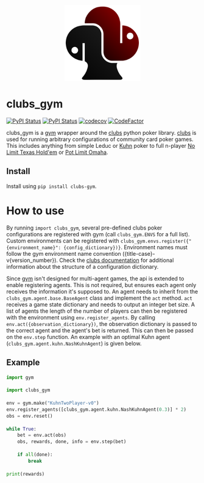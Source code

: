 <div align="center">

<img src="./clubs_gym/resources/images/black_red_logo.svg" alt="Logo" width=200px>

</div>

# clubs_gym

[![PyPI Status](https://badge.fury.io/py/clubs_gym.svg)](https://badge.fury.io/py/clubs_gym)
[![PyPI Status](https://pepy.tech/badge/clubs_gym)](https://pepy.tech/project/clubs_gym)
[![codecov](https://codecov.io/gh/fschlatt/clubs_gym/branch/main/graph/badge.svg)](https://codecov.io/gh/fschlatt/clubs_gym)
[![CodeFactor](https://www.codefactor.io/repository/github/fschlatt/clubs_gym/badge)](https://www.codefactor.io/repository/github/fschlatt/clubs_gym)

clubs_gym is a [gym](https://gym.openai.com/) wrapper around the [clubs](https://github.com/fschlatt/clubs) python poker library. [clubs](https://github.com/fschlatt/clubs) is used for running arbitrary configurations of community card poker games. This includes anything from simple Leduc or [Kuhn](https://en.wikipedia.org/wiki/Kuhn_poker) poker to full n-player [No Limit Texas Hold'em](https://en.wikipedia.org/wiki/Texas_hold_%27em) or [Pot Limit Omaha](https://en.wikipedia.org/wiki/Omaha_hold_%27em#Pot-limit_Omaha).
## Install

Install using `pip install clubs-gym`.

# How to use

By running `import clubs_gym`, several pre-defined clubs poker configurations are registered with gym (call `clubs_gym.ENVS` for a full list). Custom environments can be registered with `clubs_gym.envs.register({"{environment_name}": {config_dictionary})}`. Environment names must follow the gym environment name convention ({title-case}-v{version_number}). Check the [clubs documentation](https://clubs.readthedocs.io/en/latest/index.html) for additional information about the structure of a configuration dictionary.

Since [gym](https://gym.openai.com/) isn't designed for multi-agent games, the api is extended to enable registering agents. This is not required, but ensures each agent only receives the information it's supposed to. An agent needs to inherit from the `clubs_gym.agent.base.BaseAgent` class and implement the `act` method. `act` receives a game state dictionary and needs to output an integer bet size. A list of agents the length of the number of players can then be registered with the environment using `env.register_agents`. By calling `env.act({observation_dictionary})`, the observation dictionary is passed to the correct agent and the agent's bet is returned. This can then be passed on the `env.step` function. An example with an optimal Kuhn agent (`clubs_gym.agent.kuhn.NashKuhnAgent`) is given below.

## Example

```python
import gym

import clubs_gym

env = gym.make("KuhnTwoPlayer-v0")
env.register_agents([clubs_gym.agent.kuhn.NashKuhnAgent(0.3)] * 2)
obs = env.reset()

while True:
    bet = env.act(obs)
    obs, rewards, done, info = env.step(bet)

    if all(done):
        break

print(rewards)
```
